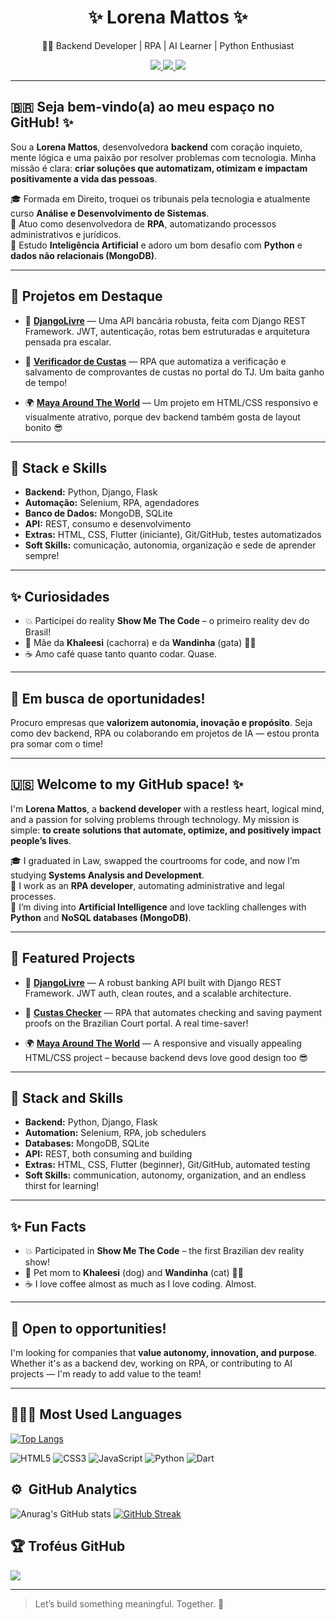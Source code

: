 <h1 align="center">✨ Lorena Mattos ✨</h1>
<p align="center">👩‍💻 Backend Developer | RPA | AI Learner | Python Enthusiast</p>

<p align="center">
  <a href="https://github.com/lorena-mattos">
    <img src="https://img.shields.io/badge/GitHub-100000?style=for-the-badge&logo=github&logoColor=white">
  </a>
  <a href="https://www.linkedin.com/in/lorena-mattos">
    <img src="https://img.shields.io/badge/LinkedIn-0077B5?style=for-the-badge&logo=linkedin&logoColor=white">
  </a>
  <a href="https://instagram.com/lolamattos">
    <img src="https://img.shields.io/badge/Instagram-E4405F?style=for-the-badge&logo=instagram&logoColor=white">
  </a>
</p>

---

## 🇧🇷 Seja bem-vindo(a) ao meu espaço no GitHub! ✨

Sou a **Lorena Mattos**, desenvolvedora **backend** com coração inquieto, mente lógica e uma paixão por resolver problemas com tecnologia. Minha missão é clara: **criar soluções que automatizam, otimizam e impactam positivamente a vida das pessoas**.

🎓 Formada em Direito, troquei os tribunais pela tecnologia e atualmente curso **Análise e Desenvolvimento de Sistemas**.  
🤖 Atuo como desenvolvedora de **RPA**, automatizando processos administrativos e jurídicos.  
🧠 Estudo **Inteligência Artificial** e adoro um bom desafio com **Python** e **dados não relacionais (MongoDB)**.

---

## 🚀 Projetos em Destaque

- 🏦 [**DjangoLivre**](https://github.com/Lorena-Mattos/DjangoLivre) — Uma API bancária robusta, feita com Django REST Framework. JWT, autenticação, rotas bem estruturadas e arquitetura pensada pra escalar.

- 📄 [**Verificador de Custas**](https://github.com/Lorena-Mattos/verificador-custas) — RPA que automatiza a verificação e salvamento de comprovantes de custas no portal do TJ. Um baita ganho de tempo!

- 🌍 [**Maya Around The World**](https://github.com/Lorena-Mattos/maya-around-the-world) — Um projeto em HTML/CSS responsivo e visualmente atrativo, porque dev backend também gosta de layout bonito 😎

---

## 🧠 Stack e Skills

- **Backend:** Python, Django, Flask  
- **Automação:** Selenium, RPA, agendadores  
- **Banco de Dados:** MongoDB, SQLite  
- **API:** REST, consumo e desenvolvimento  
- **Extras:** HTML, CSS, Flutter (iniciante), Git/GitHub, testes automatizados  
- **Soft Skills:** comunicação, autonomia, organização e sede de aprender sempre!

---

## ✨ Curiosidades

- 💥 Participei do reality **Show Me The Code** – o primeiro reality dev do Brasil!
- 🐾 Mãe da **Khaleesi** (cachorra) e da **Wandinha** (gata) 🐶🐱
- ☕ Amo café quase tanto quanto codar. Quase.

---

## 💼 Em busca de oportunidades!

Procuro empresas que **valorizem autonomia, inovação e propósito**. Seja como dev backend, RPA ou colaborando em projetos de IA — estou pronta pra somar com o time!  

---

## 🇺🇸 Welcome to my GitHub space! ✨

I'm **Lorena Mattos**, a **backend developer** with a restless heart, logical mind, and a passion for solving problems through technology. My mission is simple: **to create solutions that automate, optimize, and positively impact people’s lives**.

🎓 I graduated in Law, swapped the courtrooms for code, and now I’m studying **Systems Analysis and Development**.  
🤖 I work as an **RPA developer**, automating administrative and legal processes.  
🧠 I’m diving into **Artificial Intelligence** and love tackling challenges with **Python** and **NoSQL databases (MongoDB)**.

---

## 🚀 Featured Projects

- 🏦 [**DjangoLivre**](https://github.com/Lorena-Mattos/DjangoLivre) — A robust banking API built with Django REST Framework. JWT auth, clean routes, and a scalable architecture.

- 📄 [**Custas Checker**](https://github.com/Lorena-Mattos/verificador-custas) — RPA that automates checking and saving payment proofs on the Brazilian Court portal. A real time-saver!

- 🌍 [**Maya Around The World**](https://github.com/Lorena-Mattos/maya-around-the-world) — A responsive and visually appealing HTML/CSS project – because backend devs love good design too 😎

---

## 🧠 Stack and Skills

- **Backend:** Python, Django, Flask  
- **Automation:** Selenium, RPA, job schedulers  
- **Databases:** MongoDB, SQLite  
- **API:** REST, both consuming and building  
- **Extras:** HTML, CSS, Flutter (beginner), Git/GitHub, automated testing  
- **Soft Skills:** communication, autonomy, organization, and an endless thirst for learning!

---

## ✨ Fun Facts

- 💥 Participated in **Show Me The Code** – the first Brazilian dev reality show!
- 🐾 Pet mom to **Khaleesi** (dog) and **Wandinha** (cat) 🐶🐱  
- ☕ I love coffee almost as much as I love coding. Almost.

---

## 💼 Open to opportunities!

I'm looking for companies that **value autonomy, innovation, and purpose**. Whether it's as a backend dev, working on RPA, or contributing to AI projects — I'm ready to add value to the team!

---


## 👩🏻‍💻 Most Used Languages

[![Top Langs](https://github-readme-stats-git-masterrstaa-rickstaa.vercel.app/api/top-langs/?username=lorena-mattos&layout=compact&theme=radical)](https://github.com/lorena-mattos/github-readme-stats)

![HTML5](https://img.shields.io/badge/HTML5-E34F26?style=for-the-badge&logo=html5&logoColor=white)
![CSS3](https://img.shields.io/badge/CSS3-1572B6?style=for-the-badge&logo=css3&logoColor=white)
![JavaScript](https://img.shields.io/badge/JavaScript-323330?style=for-the-badge&logo=javascript&logoColor=F7DF1E)
![Python](https://img.shields.io/badge/Python-00006F?style=for-the-badge&logo=python&logoColor=F7DF1E)
![Dart](https://img.shields.io/badge/Dart-40C4FF?style=for-the-badge&logo=dart&logoColor=084994)

## :gear: &nbsp;GitHub Analytics
![Anurag's GitHub stats](https://github-readme-stats-git-masterrstaa-rickstaa.vercel.app/api?username=lorena-mattos&show_icons=true&theme=radical)
[![GitHub Streak](http://github-readme-streak-stats.herokuapp.com?user=lorena-mattos&theme=radical&date_format=j%20M%5B%20Y%5D)](https://git.io/streak-stats)

## 🏆 Troféus GitHub
![](https://github-profile-trophy.vercel.app/?username=lorena-mattos&theme=radical&no-frame=false&no-bg=true&margin-w=4)

---

> Let’s build something meaningful. Together. 🚀
